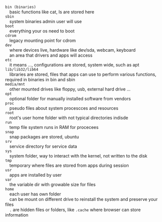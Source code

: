 `bin (binaries)`  
&emsp;basic functions like cat, ls are stored here  
`sbin`  
&emsp;system binaries admin user will use  
`boot`  
&emsp;everything your os need to boot  
`cdrom`  
&emsp;legacy mounting point for cdrom  
`dev`  
&emsp;where devices live, hardware like dev/sda, webcam, keyboard  
&emsp;an area that drivers and apps will access  
`etc`  
&emsp;it means ..., configurations are stored, system wide, such as apt  
`lib/lib32/lib64`  
&emsp;libraries are stored, files that apps can use to perform various functions, required in   binaries in bin and sbin  
`media/mnt`  
&emsp;other mounted drives like floppy, usb, external hard drive ...  
`opt`  
&emsp;optional folder for manually installed software from vendors  
`proc`  
&emsp;pseudo files about system procescces and resources  
`root`  
&emsp;root's user home folder with not typical directories indisde  
`run`  
&emsp;temp file system runs in RAM for procecees  
`snap`  
&emsp;snap packages are stored, ubuntu  
`srv`  
&emsp;service directory for service data  
`sys`  
&emsp;system folder, way to interact with the kernel, not written to the disk  
`tmp`  
&emsp;temporary where files are stored from apps during session  
`usr`  
&emsp;apps are installed by user  
`var`  
&emsp;the variable dir with growable size for files  
`home`  
&emsp;each user has own folder  
&emsp;can be mount on different drive to reinstall the system and preserve your files  
&emsp;`.` are hidden files or folders, like `.cache` where browser can store information  
